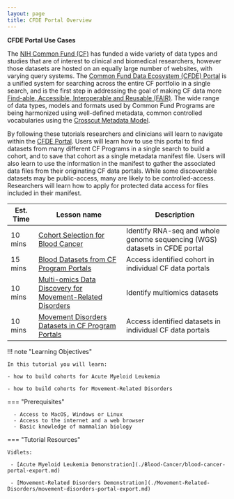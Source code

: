 ```yaml
---
layout: page
title: CFDE Portal Overview
---
```


**CFDE Portal Use Cases**

The [NIH Common Fund (CF)](https://commonfund.nih.gov) has funded a wide variety of data types and studies that are of interest to clinical and biomedical researchers, however those datasets are hosted on an equally large number of websites, with varying query systems. The [Common Fund Data Ecosystem (CFDE) Portal](https://app.nih-cfde.org) is a unified system for searching across the entire CF portfolio in a single search, and is the first step in addressing the goal of making CF data more [Find-able, Accessible, Interoperable and Reusable (FAIR)](https://www.nih-cfde.org/product/fair-cookbook/). The wide range of data types, models and formats used by Common Fund Programs are being harmonized using well-defined metadata, common controlled vocabularies using the [Crosscut Metadata Model](https://www.nih-cfde.org/product/cfde-c2m2/).

By following these tutorials researchers and clinicians will learn to navigate within the [CFDE Portal](https://app.nih-cfde.org). Users will learn how to use this portal to find datasets from many different CF Programs in a single search to build a cohort, and to save that cohort as a single metadata manifest file. Users will also learn to use the information in the manifest to gather the associated data files from their originating CF data portals. While some discoverable datasets may be public-access, many are likely to be controlled-access. Researchers will learn how to apply for protected data access for files included in their manifest.

Est. Time | Lesson name | Description
--- | --- | ---
10 mins | [Cohort Selection for Blood Cancer](./Blood-Cancer/blood-cancer-portal-export.md) | Identify RNA-seq and whole genome sequencing (WGS) datasets in CFDE portal
15 mins | [Blood Datasets from CF Program Portals](./Blood-Cancer/blood-cancer-data-access.md) | Access identified cohort in individual CF data portals
10 mins | [Multi-omics Data Discovery for Movement-Related Disorders](./Movement-Related-Disorders/movement-disorders-portal-export.md) | Identify multiomics datasets
10 mins | [Movement Disorders Datasets in CF Program Portals](./Movement-Related-Disorders/movement-disorders-data-access.md) | Access identified datasets in individual CF data portals

!!! note "Learning Objectives"

    In this tutorial you will learn:

    - how to build cohorts for Acute Myeloid Leukemia

    - how to build cohorts for Movement-Related Disorders

=== "Prerequisites"

      - Access to MacOS, Windows or Linux
      - Access to the internet and a web browser
      - Basic knowledge of mammalian biology


=== "Tutorial Resources"

    Vidlets:

     - [Acute Myeloid Leukemia Demonstration](./Blood-Cancer/blood-cancer-portal-export.md)

     - [Movement-Related Disorders Demonstration](./Movement-Related-Disorders/movement-disorders-portal-export.md)
